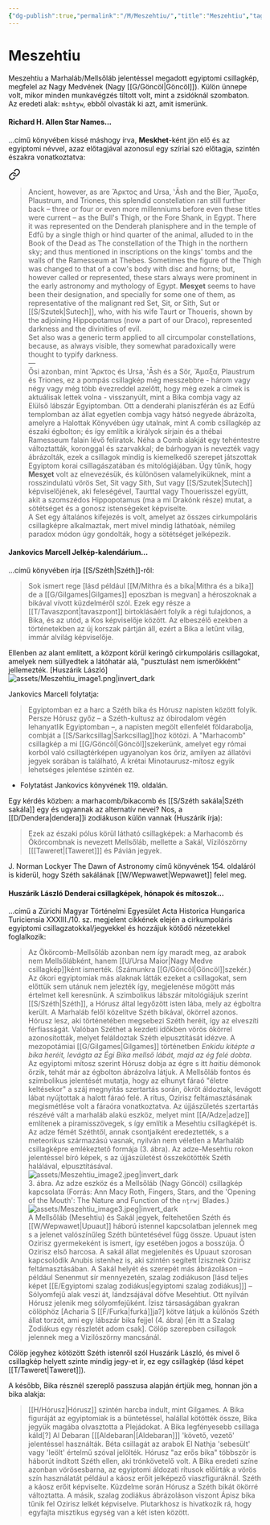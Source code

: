 ```yaml
---
{"dg-publish":true,"permalink":"/M/Meszehtiu/","title":"Meszehtiu","tags":["containstransclusions"],"created":"2023-11-09T05:37","updated":"2024-11-07T00:58"}
---
```



# Meszehtiu

Meszehtiu a Marhaláb/Mellsőláb jelentéssel megadott egyiptomi csillagkép, megfelel az Nagy Medvének (Nagy [[G/Göncöl\|Göncöl]]). Külön ünnepe volt, mikor minden munkavégzés tiltott volt, mint a zsidóknál szombaton.  
Az eredeti alak: `mshtyw`, ebből olvasták ki azt, amit ismerünk.  


#### Richard H. Allen Star Names...

...című könyvében kissé máshogy írva, **Meskhet**-ként jön elő és az egyiptomi névvel, azaz előtagjával azonosul egy szíriai szó előtagja, szintén északra vonatkoztatva:  

<div class="transclusion internal-embed is-loaded"><a class="markdown-embed-link" href="/m/misz/#k9sqfa" aria-label="Open link"><svg xmlns="http://www.w3.org/2000/svg" width="24" height="24" viewBox="0 0 24 24" fill="none" stroke="currentColor" stroke-width="2" stroke-linecap="round" stroke-linejoin="round" class="svg-icon lucide-link"><path d="M10 13a5 5 0 0 0 7.54.54l3-3a5 5 0 0 0-7.07-7.07l-1.72 1.71"></path><path d="M14 11a5 5 0 0 0-7.54-.54l-3 3a5 5 0 0 0 7.07 7.07l1.71-1.71"></path></svg></a><div class="markdown-embed">



> Ancient, however, as are Ἄρκτος and Ursa, ʽĀsh and the Bier, Ἅμαξα, Plaustrum, and Triones, this splendid constellation ran still further back – three or four or even more millenniums before even these titles were current – as the Bull's Thigh, or the Fore Shank, in Egypt. There it was represented on the Denderah planisphere and in the temple of Edfū by a single thigh or hind quarter of the animal, alluded to in the Book of the Dead as The constellation of the Thigh in the northern sky; and thus mentioned in inscriptions on the kings' tombs and the walls of the Ramesseum at Thebes. Sometimes the figure of the Thigh was changed to that of a cow's body with disc and horns; but, however called or represented, these stars always were prominent in the early astronomy and mythology of Egypt. **Mesχet** seems to have been their designation, and specially for some one of them, as representative of the malignant red Set,​ Sit, or Sith, Sut or [[S/Szutek\|Sutech]], who, with his wife Taurt or Thoueris, shown by the adjoining Hippopotamus (now a part of our Draco), represented darkness and the divinities of evil.  
> Set also was a generic term applied to all circumpolar constellations, because, as always visible, they somewhat paradoxically were thought to typify darkness.  
> —  
> Ősi azonban, mint Ἄρκτος és Ursa, ʽĀsh és a Sör, Ἅμαξα, Plaustrum és Triones, ez a pompás csillagkép még messzebbre - három vagy négy vagy még több évezreddel azelőtt, hogy még ezek a címek is aktuálisak lettek volna - visszanyúlt, mint a Bika combja vagy az Elülső lábszár Egyiptomban. Ott a denderahi planiszférán és az Edfū templomban az állat egyetlen combja vagy hátsó negyede ábrázolta, amelyre a Halottak Könyvében úgy utalnak, mint A comb csillagkép az északi égbolton; és így említik a királyok sírjain és a thébai Ramesseum falain lévő feliratok. Néha a Comb alakját egy tehéntestre változtatták, koronggal és szarvakkal; de bárhogyan is nevezték vagy ábrázolták, ezek a csillagok mindig is kiemelkedő szerepet játszottak Egyiptom korai csillagászatában és mitológiájában. Úgy tűnik, hogy **Mesχet** volt az elnevezésük, és különösen valamelyiküknek, mint a rosszindulatú vörös Set, Sit vagy Sith, Sut vagy [[S/Szutek\|Sutech]] képviselőjének, aki feleségével, Taurttal vagy Thouerisszel együtt, akit a szomszédos Hippopotamus (ma a mi Drakónk része) mutat, a sötétséget és a gonosz istenségeket képviselte.  
> A Set egy általános kifejezés is volt, amelyet az összes cirkumpoláris csillagképre alkalmaztak, mert mivel mindig láthatóak, némileg paradox módon úgy gondolták, hogy a sötétséget jelképezik.  


</div></div>


#### Jankovics Marcell Jelkép-kalendárium...

...című könyvében írja [[S/Széth\|Széth]]-ről:  
> Sok ismert rege \[lásd például [[M/Mithra és a bika\|Mithra és a bika]] de a [[G/Gilgames\|Gilgames]] eposzban is megvan\] a héroszoknak a bikával vívott küzdelméről szól. Ezek egy része a [[T/Tavaszpont\|tavaszpont]] birtoklásáért folyik a régi tulajdonos, a Bika, és az utód, a Kos képviselője között. Az elbeszélő ezekben a történetekben az új korszak pártján áll, ezért a Bika a letűnt világ, immár alvilág képviselője.  

Ellenben az alant említett, a központ körül keringő cirkumpoláris csillagokat, amelyek nem süllyedtek a látóhatár alá, "pusztulást nem ismerőkként" jellemezték. \[Huszárik László\]  
![assets/Meszehtiu_image1.png|invert_dark](/img/user/M/assets/Meszehtiu_image1.png)  

Jankovics Marcell folytatja:  
> Egyiptomban ez a harc a Széth bika és Hórusz napisten között folyik. Persze Hórusz győz – a Széth-kultusz az óbirodalom végén lehanyatlik Egyiptomban –, a napisten megölt ellenfelét földarabolja, combját a [[S/Sarkcsillag\|Sarkcsillag]]hoz kötözi. A "Marhacomb" csillagkép a mi [[G/Göncöl\|Göncöl]]szekerünk, amelyet egy római korból való csillagtérképen ugyanolyan kos őriz, amilyen az állatövi jegyek sorában is található, A krétai Minotaurusz-mítosz egyik lehetséges jelentése szintén ez.  
- Folytatást Jankovics könyvének 119. oldalán.

Egy kérdés közben: a marhacomb/bikacomb és [[S/Széth sakála\|Széth sakála]] egy és ugyannak az alternatív nevei? Nos, a [[D/Dendera\|dendera]]i zodiákuson külön vannak (Huszárik írja):  
> Ezek az északi pólus körül látható csillagképek: a Marhacomb és Ökörcombnak is nevezett Mellsőláb, mellette a Sakál, Vízilószörny \[[[Taweret\|[Taweret]]\] és Pávián jegyek.  

J. Norman Lockyer The Dawn of Astronomy című könyvének 154. oldaláról is kiderül, hogy Széth sakálának [[W/Wepwawet\|Wepwawet]] felel meg.  

#### Huszárik László Denderai csillagképek, hónapok és mítoszok...

...című a Zürichi Magyar Történelmi Egyesület Acta Historica Hungarica Turiciensia XXXIII./10. sz. megjelent cikkének elején a cirkumpoláris egyiptomi csillagzatokkal/jegyekkel és hozzájuk kötődő nézetekkel foglalkozik:  
> Az Ökörcomb-Mellsőláb azonban nem így maradt meg, az arabok nem Mellsőlábként, hanem [[U/Ursa Maior\|Nagy Medve csillagkép]]ként ismerték. (Számunkra [[G/Göncöl\|Göncöl]]szekér.) Az ókori egyiptomiak más alaknak látták ezeket a csillagokat, sem előttük sem utánuk nem jelezték így, megjelenése mögött más értelmet kell keresnünk. A szimbolikus lábszár mitológiájuk szerint [[S/Széth\|Széth]], a Hórusz által legyőzött isten lába, mely az égboltra került. A Marhaláb felől közelítve Széth bikával, ökörrel azonos. Hórusz lesz, aki történetében megsebezi Széth heréit, így az elveszíti férfiasságát. Valóban Széthet a kezdeti időkben vörös ökörrel azonosították, melyet feláldoztak Széth elpusztítását idézve. A mezopotámiai [[G/Gilgames\|Gilgames]] történetben *Enkidu kitépte a bika heréit, levágta az Égi Bika mellső lábát, majd az ég felé dobta.* Az egyiptomi mítosz szerint Hórusz dobja az égre s itt *haitiu* démonok őrzik, tehát már az égbolton ábrázolva látjuk. A Mellsőláb fontos és szimbolikus jelentését mutatja, hogy az elhunyt fáraó "életre keltésekor" a száj megnyitás szertartás során, ökröt áldoztak, levágott lábat nyújtottak a halott fáraó felé. A rítus, Ozirisz feltámasztásának megismétlése volt a fáraóra vonatkoztatva. Az újjászületés szertartás részévé vált a marhaláb alakú eszköz, melyet mint [[A/Adze\|adze]] említenek a piramisszövegek, s így említik a Mesehtiu csillagképét is. Az adze fémét Széthtől, annak csontjaiként eredeztették, s a meteorikus származású vasnak, nyilván nem véletlen a Marhaláb csillagképre emlékeztető formája (3. ábra). Az adze-Mesehtiu rokon jelentéssel bíró képek, s az újjászületést összekötötték Széth halálával, elpusztításával.  
> ![assets/Meszehtiu_image2.jpeg|invert_dark](/img/user/M/assets/Meszehtiu_image2.jpeg)  
> 3\. ábra. Az adze eszköz és a Mellsőláb (Nagy Göncöl) csillagkép kapcsolata (Forrás: Ann Macy Roth, Fingers, Stars, and the 'Opening of the Mouth': The Nature and Function of the `nṯrwj` Blades.)  
> ![assets/Meszehtiu_image3.jpeg|invert_dark](/img/user/M/assets/Meszehtiu_image3.jpeg)  
> A Mellsőláb (Mesehtiu) és Sakál jegyek, feltehetően Széth és [[W/Wepwawet\|Upuaut]] háború istennel kapcsolatban jelennek meg s a jelenet valószínűleg Széth büntetésével függ össze. Upuaut isten Ozirisz gyermekeként is ismert, így esetében jogos a bosszúja. Ő Ozirisz első harcosa. A sakál állat megjelenítés és Upuaut szorosan kapcsolódik Anubis istenhez is, aki szintén segített Ízisznek Ozirisz feltámasztásában. A Sakál helyét és szerepét más ábrázoláson – például Senenmut sír mennyezetén, szalag zodiákuson \[lásd teljes képet [[E/Egyiptomi szalag zodiákus\|egyiptomi szalag zodiákus]]\] – Sólyomfejű alak veszi át, lándzsájával döfve Mesehtiut. Ott nyilván Hórusz jelenik meg sólyomfejűként. Ízisz társaságában gyakran cölöphöz \[Acharia S [[F/Furka\|furká]]ja?\] kötve látjuk a különös Széth állat torzót, ami egy lábszár bika fejjel (4. ábra) \[én itt a Szalag Zodiákus egy részletét adom csak\]. Cölöp szerepben csillagok jelennek meg a Vizilószörny mancsánál.  

Cölöp jegyhez kötözött Széth istenről szól Huszárik László, és mivel ő csillagkép helyett szinte mindig jegy-et ír, ez egy csillagkép (lásd képet [[T/Taweret\|Taweret]]).  

A később, Bika résznél szereplő passzusa alapján értjük meg, honnan jön a bika alakja:  
> [[H/Hórusz\|Hórusz]] szintén harcba indult, mint Gilgames. A Bika figuráját az egyiptomiak is a büntetéssel, halállal kötötték össze, Bika jegyük magába olvasztotta a Plejádokat. A Bika legfényesebb csillaga káld\[?\] Al Debaran \[[[Aldebaran\|[Aldebaran]]\] 'követő, vezető' jelentéssel használták. Béta csillagát az arabok El Nathja 'sebesült' vagy 'leölt' értelmű szóval jelölték. Hórusz "az erős bika" többször is háborút indított Széth ellen, aki trónkövetelő volt. A Bika eredeti színe azonban vörösesbarna, az egyiptomi áldozati rítusok előírták a vörös szín használatát például a káosz erőit jelképező viaszfiguráknál. Széth a káosz erőit képviselte. Küzdelme során Hórusz a Széth bikát ökörré változtatta. A másik, szalag zodiákus ábrázoláson viszont Ápisz bika tűnik fel Ozirisz lelkét képviselve. Plutarkhosz is hivatkozik rá, hogy egyfajta misztikus egység van a két isten között.  